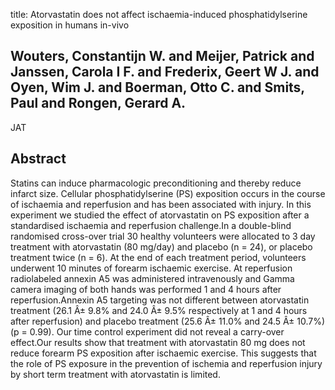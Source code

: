 title: Atorvastatin does not affect ischaemia-induced phosphatidylserine exposition in humans in-vivo

## Wouters, Constantijn W. and Meijer, Patrick and Janssen, Carola I F. and Frederix, Geert W J. and Oyen, Wim J. and Boerman, Otto C. and Smits, Paul and Rongen, Gerard A.
JAT


## Abstract
Statins can induce pharmacologic preconditioning and thereby reduce infarct size. Cellular phosphatidylserine (PS) exposition occurs in the course of ischaemia and reperfusion and has been associated with injury. In this experiment we studied the effect of atorvastatin on PS exposition after a standardised ischaemia and reperfusion challenge.In a double-blind randomised cross-over trial 30 healthy volunteers were allocated to 3 day treatment with atorvastatin (80 mg/day) and placebo (n = 24), or placebo treatment twice (n = 6). At the end of each treatment period, volunteers underwent 10 minutes of forearm ischaemic exercise. At reperfusion radiolabeled annexin A5 was administered intravenously and Gamma camera imaging of both hands was performed 1 and 4 hours after reperfusion.Annexin A5 targeting was not different between atorvastatin treatment (26.1 Â± 9.8% and 24.0 Â± 9.5% respectively at 1 and 4 hours after reperfusion) and placebo treatment (25.6 Â± 11.0% and 24.5 Â± 10.7%) (p = 0.99). Our time control experiment did not reveal a carry-over effect.Our results show that treatment with atorvastatin 80 mg does not reduce forearm PS exposition after ischaemic exercise. This suggests that the role of PS exposure in the prevention of ischemia and reperfusion injury by short term treatment with atorvastatin is limited.

